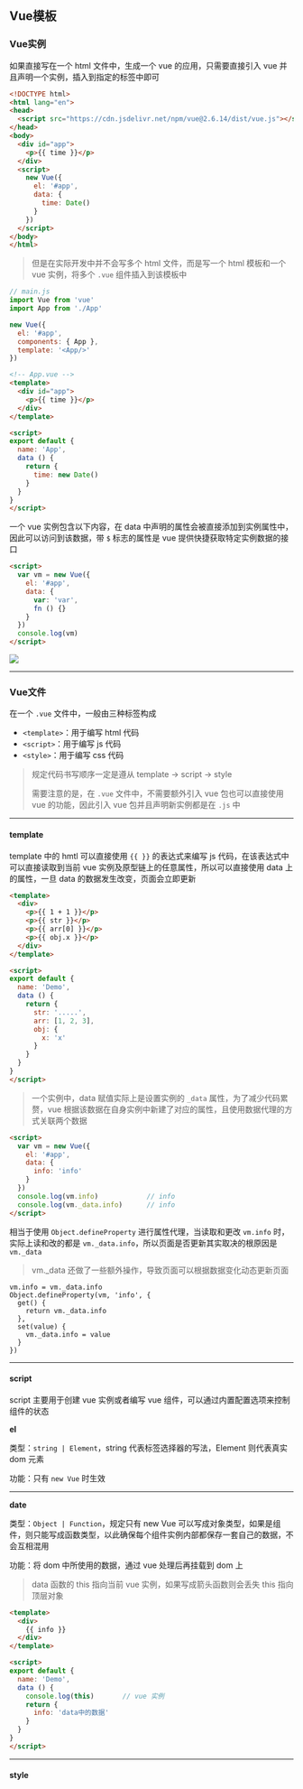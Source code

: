 ## Vue模板

### Vue实例

如果直接写在一个 html 文件中，生成一个 vue 的应用，只需要直接引入 vue 并且声明一个实例，插入到指定的标签中即可

```html
<!DOCTYPE html>
<html lang="en">
<head>
  <script src="https://cdn.jsdelivr.net/npm/vue@2.6.14/dist/vue.js"></script>
</head>
<body>
  <div id="app">
    <p>{{ time }}</p>
  </div>
  <script>
    new Vue({
      el: '#app',
      data: {
        time: Date()
      }
    })
  </script>
</body>
</html>
```

> 但是在实际开发中并不会写多个 html 文件，而是写一个 html 模板和一个 vue 实例，将多个 `.vue` 组件插入到该模板中

```js
// main.js
import Vue from 'vue'
import App from './App'

new Vue({
  el: '#app',
  components: { App },
  template: '<App/>'
})
```

```html
<!-- App.vue -->
<template>
  <div id="app">
    <p>{{ time }}</p>
  </div>
</template>

<script>
export default {
  name: 'App',
  data () {
    return {
      time: new Date()
    }
  }
}
</script>
```

一个 vue 实例包含以下内容，在 data 中声明的属性会被直接添加到实例属性中，因此可以访问到该数据，带 `$` 标志的属性是 vue 提供快捷获取特定实例数据的接口

```html
<script>
  var vm = new Vue({
    el: '#app',
    data: {
      var: 'var',
      fn () {}
    }
  })
  console.log(vm)
</script>
```



![](https://img-blog.csdnimg.cn/3a6b7adb7b2f4b54917b646b1d469314.png)



------

### Vue文件

在一个 `.vue` 文件中，一般由三种标签构成

- `<template>`：用于编写 html 代码
- `<script>`：用于编写 js 代码
- `<style>`：用于编写 css 代码

> 规定代码书写顺序一定是遵从 template → script → style
>
> 需要注意的是，在 `.vue` 文件中，不需要额外引入 vue 包也可以直接使用 vue 的功能，因此引入 vue 包并且声明新实例都是在 `.js` 中

---

#### template

template 中的 hmtl 可以直接使用 `{{ }}` 的表达式来编写 js 代码，在该表达式中可以直接读取到当前 vue 实例及原型链上的任意属性，所以可以直接使用 data 上的属性，一旦 data 的数据发生改变，页面会立即更新

```html
<template>
  <div>
    <p>{{ 1 + 1 }}</p>
    <p>{{ str }}</p>
    <p>{{ arr[0] }}</p>
    <p>{{ obj.x }}</p>
  </div>
</template>

<script>
export default {
  name: 'Demo',
  data () {
    return {
      str: '.....',
      arr: [1, 2, 3],
      obj: {
        x: 'x'
      }
    }
  }
}
</script>
```

> 一个实例中，data 赋值实际上是设置实例的 `_data` 属性，为了减少代码累赘，vue 根据该数据在自身实例中新建了对应的属性，且使用数据代理的方式关联两个数据

```html
<script>
  var vm = new Vue({
    el: '#app',
    data: {
      info: 'info'
    }
  })
  console.log(vm.info)            // info
  console.log(vm._data.info)      // info
</script>
```

相当于使用 `Object.defineProperty` 进行属性代理，当读取和更改 `vm.info` 时，实际上读和改的都是 `vm._data.info`，所以页面是否更新其实取决的根原因是 `vm._data`

> vm._data 还做了一些额外操作，导致页面可以根据数据变化动态更新页面

```tsx
vm.info = vm._data.info
Object.defineProperty(vm, 'info', {
  get() {
    return vm._data.info
  },
  set(value) {
    vm._data.info = value
  }
})
```



------

#### script

script 主要用于创建 vue 实例或者编写 vue 组件，可以通过内置配置选项来控制组件的状态

**el**

类型：`string | Element`，string 代表标签选择器的写法，Element 则代表真实 dom 元素

功能：只有 `new Vue` 时生效

-----

**date**

类型：`Object | Function`，规定只有 new Vue 可以写成对象类型，如果是组件，则只能写成函数类型，以此确保每个组件实例内部都保存一套自己的数据，不会互相混用

功能：将 dom 中所使用的数据，通过 vue 处理后再挂载到 dom 上

> data 函数的 this 指向当前 vue 实例，如果写成箭头函数则会丢失 this 指向顶层对象

```html
<template>
  <div>
    {{ info }}
  </div>
</template>

<script>
export default {
  name: 'Demo',
  data () {
    console.log(this)       // vue 实例
    return {
      info: 'data中的数据'
    }
  }
}
</script>
```











-----

#### style